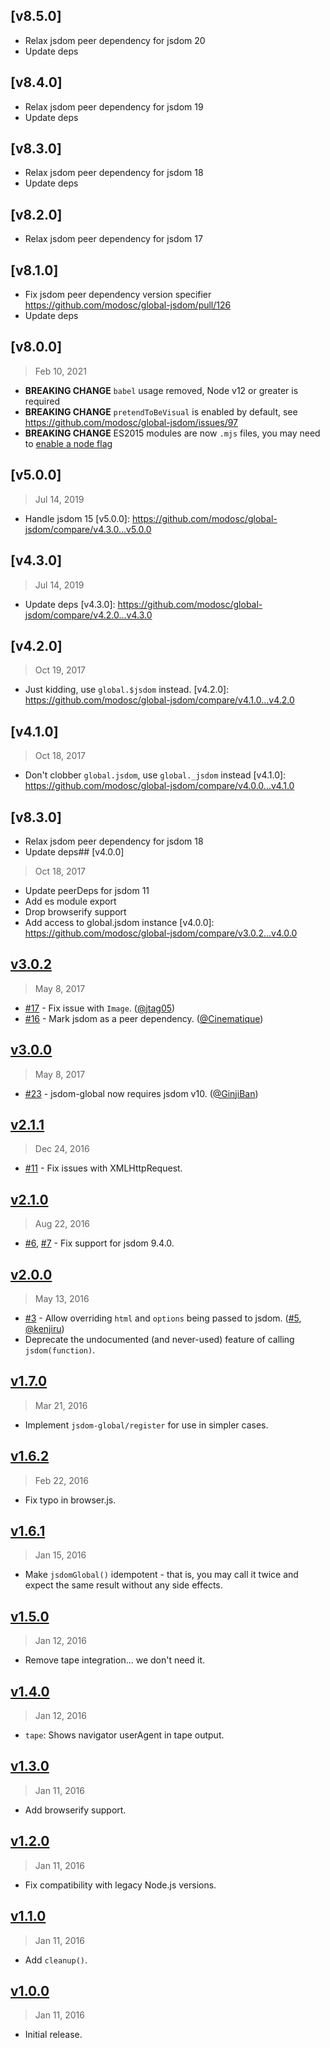 ## [v8.5.0]
- Relax jsdom peer dependency for jsdom 20
- Update deps

## [v8.4.0]
- Relax jsdom peer dependency for jsdom 19
- Update deps

## [v8.3.0]
- Relax jsdom peer dependency for jsdom 18
- Update deps

## [v8.2.0]
- Relax jsdom peer dependency for jsdom 17

## [v8.1.0]
- Fix jsdom peer dependency version specifier https://github.com/modosc/global-jsdom/pull/126
- Update deps

## [v8.0.0]
> Feb 10, 2021

- **BREAKING CHANGE** `babel` usage removed, Node v12 or greater is required
- **BREAKING CHANGE** `pretendToBeVisual` is enabled by default, see https://github.com/modosc/global-jsdom/issues/97
- **BREAKING CHANGE** ES2015 modules are now `.mjs` files, you may need to
  [enable a node flag](https://nodejs.org/api/esm.html#esm_conditional_exports)

## [v5.0.0]
> Jul 14, 2019

- Handle jsdom 15
[v5.0.0]: https://github.com/modosc/global-jsdom/compare/v4.3.0...v5.0.0


## [v4.3.0]
> Jul 14, 2019

- Update deps
[v4.3.0]: https://github.com/modosc/global-jsdom/compare/v4.2.0...v4.3.0

## [v4.2.0]
> Oct 19, 2017

- Just kidding, use `global.$jsdom` instead.
[v4.2.0]: https://github.com/modosc/global-jsdom/compare/v4.1.0...v4.2.0

## [v4.1.0]
> Oct 18, 2017

- Don't clobber `global.jsdom`, use `global._jsdom` instead
[v4.1.0]: https://github.com/modosc/global-jsdom/compare/v4.0.0...v4.1.0

## [v8.3.0]
- Relax jsdom peer dependency for jsdom 18
- Update deps## [v4.0.0]
> Oct 18, 2017

- Update peerDeps for jsdom 11
- Add es module export
- Drop browserify support
- Add access to global.jsdom instance
[v4.0.0]: https://github.com/modosc/global-jsdom/compare/v3.0.2...v4.0.0

## [v3.0.2]
> May  8, 2017

- [#17] - Fix issue with `Image`. ([@jtag05])
- [#16] - Mark jsdom as a peer dependency. ([@Cinematique])

[v3.0.2]: https://github.com/modosc/global-jsdom/compare/v3.0.0...v3.0.2

## [v3.0.0]
> May  8, 2017

- [#23] - jsdom-global now requires jsdom v10. ([@GinjiBan])

[v3.0.0]: https://github.com/modosc/global-jsdom/compare/v2.1.1...v3.0.0

## [v2.1.1]
> Dec 24, 2016

- [#11] - Fix issues with XMLHttpRequest.

[v2.1.1]: https://github.com/modosc/global-jsdom/compare/v2.1.0...v2.1.1

## [v2.1.0]
> Aug 22, 2016

- [#6], [#7] - Fix support for jsdom 9.4.0.

[v2.1.0]: https://github.com/modosc/global-jsdom/compare/v2.0.0...v2.1.0

## [v2.0.0]
> May 13, 2016

- [#3] - Allow overriding `html` and `options` being passed to jsdom. ([#5], [@kenjiru])
- Deprecate the undocumented (and never-used) feature of calling `jsdom(function)`.

[v2.0.0]: https://github.com/modosc/global-jsdom/compare/v1.7.0...v2.0.0

## [v1.7.0]
> Mar 21, 2016

- Implement `jsdom-global/register` for use in simpler cases.

[v1.7.0]: https://github.com/modosc/global-jsdom/compare/v1.6.2...v1.7.0

## [v1.6.2]
> Feb 22, 2016

- Fix typo in browser.js.

[v1.6.2]: https://github.com/modosc/global-jsdom/compare/v1.6.1...v1.6.2

## [v1.6.1]
> Jan 15, 2016

- Make `jsdomGlobal()` idempotent - that is, you may call it twice and expect
the same result without any side effects.

[v1.6.1]: https://github.com/modosc/global-jsdom/compare/v1.5.0...v1.6.1

## [v1.5.0]
> Jan 12, 2016

- Remove tape integration... we don't need it.

[v1.5.0]: https://github.com/modosc/global-jsdom/compare/v1.4.0...v1.5.0

## [v1.4.0]
> Jan 12, 2016

- `tape`: Shows navigator userAgent in tape output.

[v1.4.0]: https://github.com/modosc/global-jsdom/compare/v1.3.0...v1.4.0

## [v1.3.0]
> Jan 11, 2016

- Add browserify support.

[v1.3.0]: https://github.com/modosc/global-jsdom/compare/v1.2.0...v1.3.0

## [v1.2.0]
> Jan 11, 2016

- Fix compatibility with legacy Node.js versions.

[v1.2.0]: https://github.com/modosc/global-jsdom/compare/v1.1.0...v1.2.0

## [v1.1.0]
> Jan 11, 2016

- Add `cleanup()`.

[v1.1.0]: https://github.com/modosc/global-jsdom/compare/v1.0.0...v1.1.0

## [v1.0.0]
> Jan 11, 2016

- Initial release.

[v1.0.0]: https://github.com/modosc/global-jsdom/tree/v1.0.0
[#3]: https://github.com/modosc/global-jsdom/issues/3
[#5]: https://github.com/modosc/global-jsdom/issues/5
[#6]: https://github.com/modosc/global-jsdom/issues/6
[#7]: https://github.com/modosc/global-jsdom/issues/7
[#2]: https://github.com/modosc/global-jsdom/issues/2
[#11]: https://github.com/modosc/global-jsdom/issues/11
[#16]: https://github.com/modosc/global-jsdom/issues/16
[#17]: https://github.com/modosc/global-jsdom/issues/17
[#23]: https://github.com/modosc/global-jsdom/issues/23
[@Cinematique]: https://github.com/Cinematique
[@GinjiBan]: https://github.com/GinjiBan
[@jtag05]: https://github.com/jtag05
[@kenjiru]: https://github.com/kenjiru
[@ngryman]: https://github.com/ngryman
